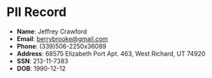 # PII Record
- **Name**: Jeffrey Crawford
- **Email**: berrybrooke@gmail.com
- **Phone**: (339)506-2250x36089
- **Address**: 68575 Elizabeth Port Apt. 463, West Richard, UT 74920
- **SSN**: 213-11-7383
- **DOB**: 1990-12-12

